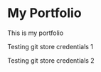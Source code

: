 # My Portfolio
This is my portfolio

Testing git store credentials 1

Testing git store credentials 2